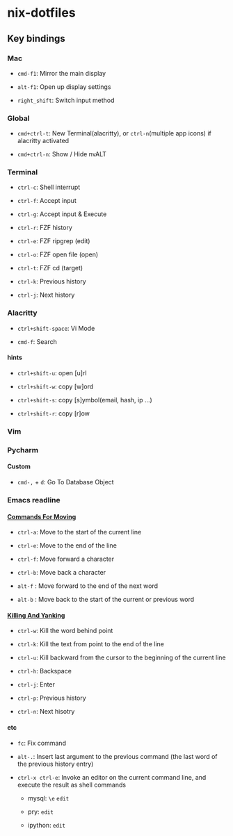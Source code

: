# nix-dotfiles


## Key bindings


### Mac

- `cmd-f1`: Mirror the main display

- `alt-f1`: Open up display settings

- `right_shift`: Switch input method

### Global

- `cmd+ctrl-t`:  New Terminal(alacritty), or `ctrl-n`(multiple app icons) if alacritty activated

- `cmd+ctrl-n`:  Show / Hide nvALT


### Terminal

- `ctrl-c`: Shell interrupt

- `ctrl-f`: Accept input

- `ctrl-g`: Accept input & Execute

- `ctrl-r`: FZF history

- `ctrl-e`: FZF ripgrep (edit)

- `ctrl-o`: FZF open file (open)

- `ctrl-t`: FZF cd (target)

- `ctrl-k`: Previous history

- `ctrl-j`: Next history

### Alacritty

- `ctrl+shift-space`: Vi Mode

- `cmd-f`: Search

#### hints

- `ctrl+shift-u`: open [u]rl

- `ctrl+shift-w`: copy [w]ord

- `ctrl+shift-s`: copy [s]ymbol(email, hash, ip ...)

- `ctrl+shift-r`: copy [r]ow


### Vim


### Pycharm

#### Custom

- `cmd-,` + `d`: Go To Database Object


### Emacs readline

#### [Commands For Moving](https://www.gnu.org/software/bash/manual/html_node/Commands-For-Moving.html)

- `ctrl-a`: Move to the start of the current line

- `ctrl-e`: Move to the end of the line

- `ctrl-f`: Move forward a character

- `ctrl-b`: Move back a character

- `alt-f` : Move forward to the end of the next word

- `alt-b` : Move back to the start of the current or previous word


#### [Killing And Yanking](https://www.gnu.org/software/bash/manual/html_node/Commands-For-Killing.html)

- `ctrl-w`: Kill the word behind point

- `ctrl-k`: Kill the text from point to the end of the line

- `ctrl-u`: Kill backward from the cursor to the beginning of the current line

- `ctrl-h`: Backspace

- `ctrl-j`: Enter

- `ctrl-p`: Previous history

- `ctrl-n`: Next hisotry


#### etc

- `fc`:     Fix command

- `alt-.`:  Insert last argument to the previous command (the last word of the previous history entry)

- `ctrl-x ctrl-e`: Invoke an editor on the current command line, and execute the result as shell commands

  - mysql:   `\e` `edit`

  - pry:     `edit`

  - ipython: `edit`
